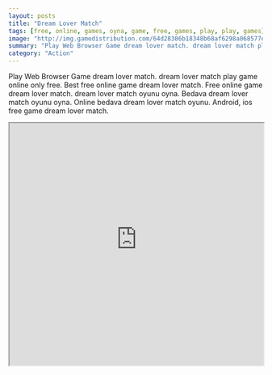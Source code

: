 ```yaml
---
layout: posts
title: "Dream Lover Match"
tags: [free, online, games, oyna, game, free, games, play, play, games]
image: "http://img.gamedistribution.com/64d28386b18348b68af6298a068577ef.jpg"
summary: "Play Web Browser Game dream lover match. dream lover match play game online only free. Best free online game dream lover match. Free online game dream lover match. dream lover match oyunu oyna. Bedava dream lover match oyunu oyna. Online bedava dream lover match oyunu. Android, ios free game dream lover match."
category: "Action"
---
```


Play Web Browser Game dream lover match. dream lover match play game online only free. Best free online game dream lover match. Free online game dream lover match. dream lover match oyunu oyna. Bedava dream lover match oyunu oyna. Online bedava dream lover match oyunu. Android, ios free game dream lover match.

<iframe width="100%" height="480px;" src="http://flash.gamedistribution.com?game=64d28386b18348b68af6298a068577ef"></iframe>
